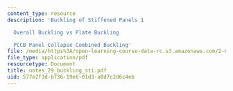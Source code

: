 ```yaml
---
content_type: resource
description: 'Buckling of Stiffened Panels 1

  Overall Buckling vs Plate Buckling

  PCCB Panel Collapse Combined Buckling'
file: /media/https%3A/open-learning-course-data-rc.s3.amazonaws.com/2-082-ship-structural-analysis-design-13-122-spring-2003/577e2f3db73619e601d3a8d7c2d6c4eb_notes_29_buckling_sti.pdf
file_type: application/pdf
resourcetype: Document
title: notes_29_buckling_sti.pdf
uid: 577e2f3d-b736-19e6-01d3-a8d7c2d6c4eb
---
```

